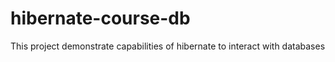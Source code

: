# hibernate-course-db
This project demonstrate capabilities of hibernate to interact with databases
